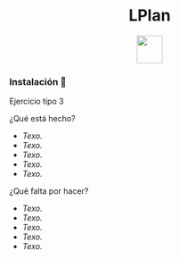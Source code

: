 <h1 align="center"> LPlan </h1>

<p align="center">
  <img width="46" height="50" src="https://grupo3ea.files.wordpress.com/2023/02/lamasia.png">
</p>

### Instalación 🔧

Ejercicio tipo 3

¿Qué está hecho?

* _Texo._
* _Texo._
* _Texo._
* _Texo._
* _Texo._

¿Qué falta por hacer?

* _Texo._
* _Texo._
* _Texo._
* _Texo._
* _Texo._